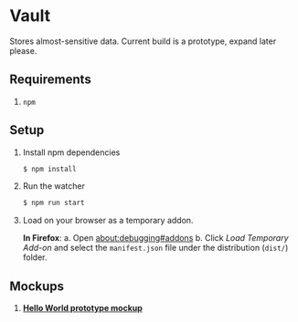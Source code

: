 # Vault

Stores almost-sensitive data. Current build is a prototype, expand later please.

## Requirements

1. `npm`

## Setup

1. Install npm dependencies

    ```sh
    $ npm install
    ```

2. Run the watcher

    ```sh
    $ npm run start
    ```

3. Load on your browser as a temporary addon.

    **In Firefox**: 
        a. Open [about:debugging#addons](about:debugging#addons)
        b. Click *Load Temporary Add-on* and select the `manifest.json` file under the distribution (`dist/`) folder.

## Mockups

1. [**Hello World prototype mockup**](https://www.figma.com/file/DoTE1VP95g0kzw1KjFS5HMv8/Hello-World?node-id=0%3A1)